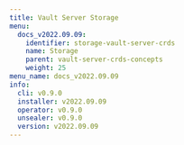 ```yaml
---
title: Vault Server Storage
menu:
  docs_v2022.09.09:
    identifier: storage-vault-server-crds
    name: Storage
    parent: vault-server-crds-concepts
    weight: 25
menu_name: docs_v2022.09.09
info:
  cli: v0.9.0
  installer: v2022.09.09
  operator: v0.9.0
  unsealer: v0.9.0
  version: v2022.09.09
---
```


